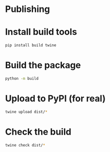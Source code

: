 # Publishing

# Install build tools
~~~bash
pip install build twine
~~~

# Build the package
~~~bash
python -m build
~~~

# Upload to PyPI (for real)
~~~bash
twine upload dist/*
~~~

# Check the build
~~~bash
twine check dist/*
~~~
